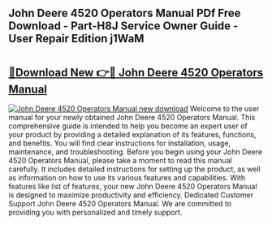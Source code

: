## John Deere 4520 Operators Manual PDf Free Download - Part-H8J Service Owner Guide - User Repair Edition j1WaM

# <h2><a href="http://bc92715.oget.top/?id=John+Deere+4520+Operators+Manual">🔗Download New 👉🔴 John Deere 4520 Operators Manual</a></h2>

[![John Deere 4520 Operators Manual new download](https://i.imgur.com/5g1atiW.png)](http://bc92715.oget.top/?id=John+Deere+4520+Operators+Manual)
Welcome to the user manual for your newly obtained John Deere 4520 Operators Manual. This comprehensive guide is intended to help you become an expert user of your product by providing a detailed explanation of its features, functions, and benefits. You will find clear instructions for installation, usage, maintenance, and troubleshooting. Before you begin using your John Deere 4520 Operators Manual, please take a moment to read this manual carefully. It includes detailed instructions for setting up the product, as well as information on how to use its various features and capabilities. With features like list of features, your new John Deere 4520 Operators Manual is designed to maximize productivity and efficiency. Dedicated Customer Support John Deere 4520 Operators Manual. We are committed to providing you with personalized and timely support.
